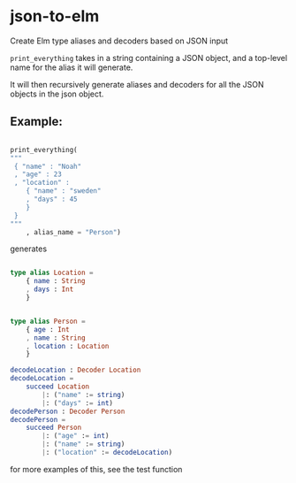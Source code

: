 # json-to-elm
Create Elm type aliases and decoders based on JSON input

`print_everything` takes in a string containing a JSON object, and a top-level name for the alias it will generate.

It will then recursively generate aliases and decoders for all the JSON objects in the json object.

## Example:

```python

print_everything(
"""
 { "name" : "Noah"
 , "age" : 23
 , "location" :
    { "name" : "sweden"
    , "days" : 45
    }
 }
"""
    , alias_name = "Person")

```

generates

```elm

type alias Location =
    { name : String
    , days : Int
    }


type alias Person =
    { age : Int
    , name : String
    , location : Location
    }

decodeLocation : Decoder Location
decodeLocation =
    succeed Location
        |: ("name" := string)
        |: ("days" := int)
decodePerson : Decoder Person
decodePerson =
    succeed Person
        |: ("age" := int)
        |: ("name" := string)
        |: ("location" := decodeLocation)
```
for more examples of this, see the test function
